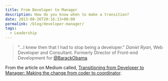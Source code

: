```yaml
---
title: From Developer to Manager
description: How do you know when to make a transition?
date: 2013-08-26T20:16:13+00:00
permalink: /blog/developer-manager/
tags:
  - Leadership
---
```


> "…I knew then that I had to stop being a developer."
> <cite>Daniel Ryan</cite>, Web Developer and Consultant. Formerly Director of Front-end Development for [@BarackObama](http://twitter.com/BarackObama/).

From the article on Medium called, [Transitioning from Developer to Manager: Making the change from coder to coordinator](https://medium.com/on-management/9a4e4fd8e402).
